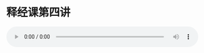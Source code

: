 # 释经课第四讲

<audio style="width: 100%;" preload="false" controls controlslist="nodownload"><source src="http://file.simai.life/audio/mp3/old/16592.mp3" type="audio/mpeg">Your browser does not support the audio element.</audio>


